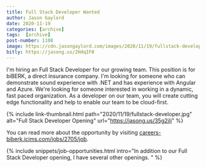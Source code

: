 ```yaml
---
title: Full Stack Developer Wanted
author: Jason Gaylord
date: 2020-11-19
categories: [archive]
tags:  [archive]
post-number: 1108
image: https://cdn.jasongaylord.com/images/2020/11/19/fullstack-developer.jpg
bitly: https://jasong.us/2HdqIF0
---
```


I'm hiring an Full Stack Developer for our growing team. This position is for biBERK, a direct insurance company. I'm looking for someone who can demonstrate sound experience with .NET and has experience with Angular and Azure. We're looking for someone interested in working in a dynamic, fast paced organization. As a developer on our team, you will create cutting edge functionality and help to enable our team to be cloud-first. 

{% include link-thumbnail.html path="2020/11/19/fullstack-developer.jpg" alt="Full Stack Developer Opening" url="https://jasong.us/35g2jIi" %}

You can read more about the opportunity by visiting [careers-biberk.icims.com/jobs/2705/job](https://jasong.us/35g2jIi).

{% include snippets/job-opportunities.html intro="In addition to our Full Stack Developer opening, I have several other openings. " %}